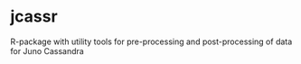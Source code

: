 # jcassr
R-package with utility tools for pre-processing and post-processing of data for Juno Cassandra

